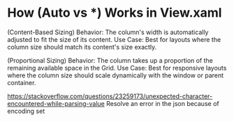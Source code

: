 # How (Auto vs *) Works in View.xaml								
<ColumnDefinition Width="Auto"/> (Content-Based Sizing)
Behavior: The column's width is automatically adjusted to fit the size of its content.
Use Case: Best for layouts where the column size should match its content's size exactly.


<ColumnDefinition Width="*"/> (Proportional Sizing)
Behavior: The column takes up a proportion of the remaining available space in the Grid.
Use Case: Best for responsive layouts where the column size should scale dynamically with the window or parent container.


https://stackoverflow.com/questions/23259173/unexpected-character-encountered-while-parsing-value
Resolve an error in the json because of encoding set